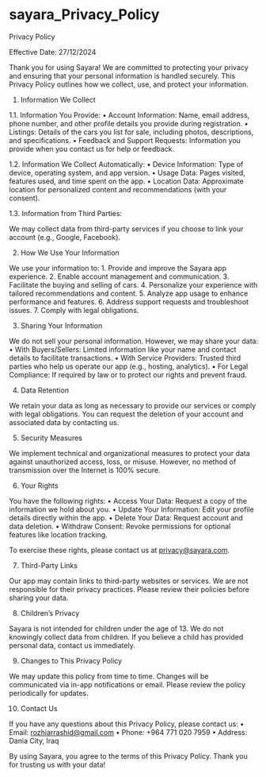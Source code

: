 # sayara_Privacy_Policy
Privacy Policy

Effective Date: 27/12/2024

Thank you for using Sayara! We are committed to protecting your privacy and ensuring that your personal information is handled securely. This Privacy Policy outlines how we collect, use, and protect your information.

1. Information We Collect

1.1. Information You Provide:
	•	Account Information: Name, email address, phone number, and other profile details you provide during registration.
	•	Listings: Details of the cars you list for sale, including photos, descriptions, and specifications.
	•	Feedback and Support Requests: Information you provide when you contact us for help or feedback.

1.2. Information We Collect Automatically:
	•	Device Information: Type of device, operating system, and app version.
	•	Usage Data: Pages visited, features used, and time spent on the app.
	•	Location Data: Approximate location for personalized content and recommendations (with your consent).

1.3. Information from Third Parties:

We may collect data from third-party services if you choose to link your account (e.g., Google, Facebook).

2. How We Use Your Information

We use your information to:
	1.	Provide and improve the Sayara app experience.
	2.	Enable account management and communication.
	3.	Facilitate the buying and selling of cars.
	4.	Personalize your experience with tailored recommendations and content.
	5.	Analyze app usage to enhance performance and features.
	6.	Address support requests and troubleshoot issues.
	7.	Comply with legal obligations.

3. Sharing Your Information

We do not sell your personal information. However, we may share your data:
	•	With Buyers/Sellers: Limited information like your name and contact details to facilitate transactions.
	•	With Service Providers: Trusted third parties who help us operate our app (e.g., hosting, analytics).
	•	For Legal Compliance: If required by law or to protect our rights and prevent fraud.

4. Data Retention

We retain your data as long as necessary to provide our services or comply with legal obligations. You can request the deletion of your account and associated data by contacting us.

5. Security Measures

We implement technical and organizational measures to protect your data against unauthorized access, loss, or misuse. However, no method of transmission over the Internet is 100% secure.

6. Your Rights

You have the following rights:
	•	Access Your Data: Request a copy of the information we hold about you.
	•	Update Your Information: Edit your profile details directly within the app.
	•	Delete Your Data: Request account and data deletion.
	•	Withdraw Consent: Revoke permissions for optional features like location tracking.

To exercise these rights, please contact us at privacy@sayara.com.

7. Third-Party Links

Our app may contain links to third-party websites or services. We are not responsible for their privacy practices. Please review their policies before sharing your data.

8. Children’s Privacy

Sayara is not intended for children under the age of 13. We do not knowingly collect data from children. If you believe a child has provided personal data, contact us immediately.

9. Changes to This Privacy Policy

We may update this policy from time to time. Changes will be communicated via in-app notifications or email. Please review the policy periodically for updates.

10. Contact Us

If you have any questions about this Privacy Policy, please contact us:
	•	Email: rozhiarrashid@gmail.com
	•	Phone: +964 771 020 7959
	•	Address: Dania City, Iraq

By using Sayara, you agree to the terms of this Privacy Policy. Thank you for trusting us with your data!
